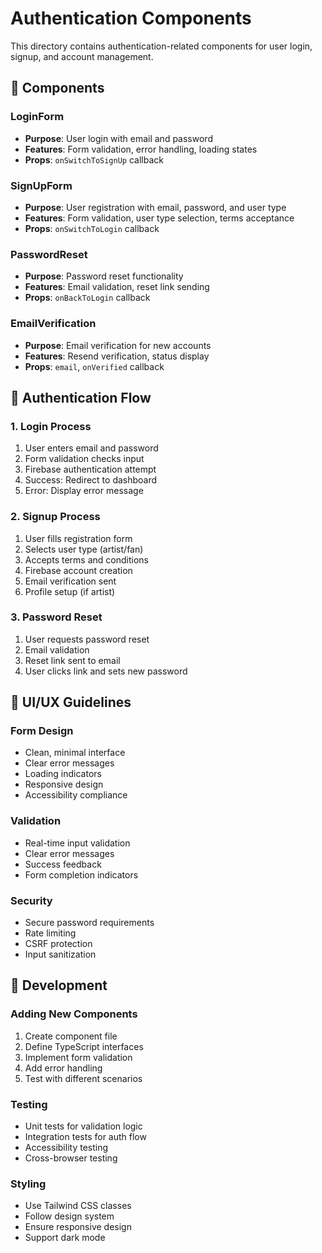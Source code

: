 # Authentication Components

This directory contains authentication-related components for user login, signup, and account management.

## 📁 Components

### LoginForm
- **Purpose**: User login with email and password
- **Features**: Form validation, error handling, loading states
- **Props**: `onSwitchToSignUp` callback

### SignUpForm
- **Purpose**: User registration with email, password, and user type
- **Features**: Form validation, user type selection, terms acceptance
- **Props**: `onSwitchToLogin` callback

### PasswordReset
- **Purpose**: Password reset functionality
- **Features**: Email validation, reset link sending
- **Props**: `onBackToLogin` callback

### EmailVerification
- **Purpose**: Email verification for new accounts
- **Features**: Resend verification, status display
- **Props**: `email`, `onVerified` callback

## 🔐 Authentication Flow

### 1. Login Process
1. User enters email and password
2. Form validation checks input
3. Firebase authentication attempt
4. Success: Redirect to dashboard
5. Error: Display error message

### 2. Signup Process
1. User fills registration form
2. Selects user type (artist/fan)
3. Accepts terms and conditions
4. Firebase account creation
5. Email verification sent
6. Profile setup (if artist)

### 3. Password Reset
1. User requests password reset
2. Email validation
3. Reset link sent to email
4. User clicks link and sets new password

## 🎨 UI/UX Guidelines

### Form Design
- Clean, minimal interface
- Clear error messages
- Loading indicators
- Responsive design
- Accessibility compliance

### Validation
- Real-time input validation
- Clear error messages
- Success feedback
- Form completion indicators

### Security
- Secure password requirements
- Rate limiting
- CSRF protection
- Input sanitization

## 🔧 Development

### Adding New Components
1. Create component file
2. Define TypeScript interfaces
3. Implement form validation
4. Add error handling
5. Test with different scenarios

### Testing
- Unit tests for validation logic
- Integration tests for auth flow
- Accessibility testing
- Cross-browser testing

### Styling
- Use Tailwind CSS classes
- Follow design system
- Ensure responsive design
- Support dark mode 